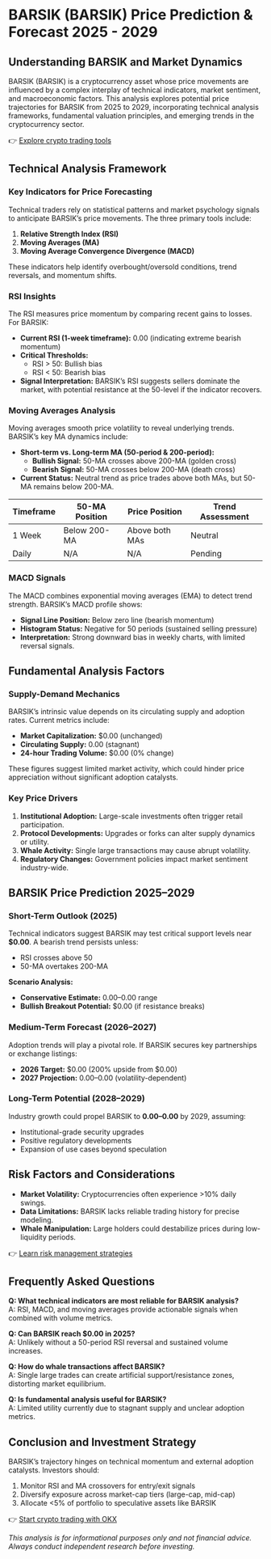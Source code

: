 # BARSIK (BARSIK) Price Prediction & Forecast 2025 - 2029  

## Understanding BARSIK and Market Dynamics  
BARSIK (BARSIK) is a cryptocurrency asset whose price movements are influenced by a complex interplay of technical indicators, market sentiment, and macroeconomic factors. This analysis explores potential price trajectories for BARSIK from 2025 to 2029, incorporating technical analysis frameworks, fundamental valuation principles, and emerging trends in the cryptocurrency sector.  

👉 [Explore crypto trading tools](https://bit.ly/okx-bonus)  

## Technical Analysis Framework  

### Key Indicators for Price Forecasting  
Technical traders rely on statistical patterns and market psychology signals to anticipate BARSIK’s price movements. The three primary tools include:  

1. **Relative Strength Index (RSI)**  
2. **Moving Averages (MA)**  
3. **Moving Average Convergence Divergence (MACD)**  

These indicators help identify overbought/oversold conditions, trend reversals, and momentum shifts.  

### RSI Insights  
The RSI measures price momentum by comparing recent gains to losses. For BARSIK:  
- **Current RSI (1-week timeframe):** 0.00 (indicating extreme bearish momentum)  
- **Critical Thresholds:**  
  - RSI > 50: Bullish bias  
  - RSI < 50: Bearish bias  
- **Signal Interpretation:** BARSIK’s RSI suggests sellers dominate the market, with potential resistance at the 50-level if the indicator recovers.  

### Moving Averages Analysis  
Moving averages smooth price volatility to reveal underlying trends. BARSIK’s key MA dynamics include:  
- **Short-term vs. Long-term MA (50-period & 200-period):**  
  - **Bullish Signal:** 50-MA crosses above 200-MA (golden cross)  
  - **Bearish Signal:** 50-MA crosses below 200-MA (death cross)  
- **Current Status:** Neutral trend as price trades above both MAs, but 50-MA remains below 200-MA.  

| Timeframe | 50-MA Position | Price Position | Trend Assessment |  
|-----------|----------------|----------------|------------------|  
| 1 Week    | Below 200-MA   | Above both MAs | Neutral          |  
| Daily     | N/A            | N/A            | Pending          |  

### MACD Signals  
The MACD combines exponential moving averages (EMA) to detect trend strength. BARSIK’s MACD profile shows:  
- **Signal Line Position:** Below zero line (bearish momentum)  
- **Histogram Status:** Negative for 50 periods (sustained selling pressure)  
- **Interpretation:** Strong downward bias in weekly charts, with limited reversal signals.  

## Fundamental Analysis Factors  

### Supply-Demand Mechanics  
BARSIK’s intrinsic value depends on its circulating supply and adoption rates. Current metrics include:  
- **Market Capitalization:** $0.00 (unchanged)  
- **Circulating Supply:** 0.00 (stagnant)  
- **24-hour Trading Volume:** $0.00 (0% change)  

These figures suggest limited market activity, which could hinder price appreciation without significant adoption catalysts.  

### Key Price Drivers  
1. **Institutional Adoption:** Large-scale investments often trigger retail participation.  
2. **Protocol Developments:** Upgrades or forks can alter supply dynamics or utility.  
3. **Whale Activity:** Single large transactions may cause abrupt volatility.  
4. **Regulatory Changes:** Government policies impact market sentiment industry-wide.  

## BARSIK Price Prediction 2025–2029  

### Short-Term Outlook (2025)  
Technical indicators suggest BARSIK may test critical support levels near **$0.00**. A bearish trend persists unless:  
- RSI crosses above 50  
- 50-MA overtakes 200-MA  

**Scenario Analysis:**  
- **Conservative Estimate:** $0.00–$0.00 range  
- **Bullish Breakout Potential:** $0.00 (if resistance breaks)  

### Medium-Term Forecast (2026–2027)  
Adoption trends will play a pivotal role. If BARSIK secures key partnerships or exchange listings:  
- **2026 Target:** $0.00 (200% upside from $0.00)  
- **2027 Projection:** $0.00–$0.00 (volatility-dependent)  

### Long-Term Potential (2028–2029)  
Industry growth could propel BARSIK to **$0.00–$0.00** by 2029, assuming:  
- Institutional-grade security upgrades  
- Positive regulatory developments  
- Expansion of use cases beyond speculation  

## Risk Factors and Considerations  
- **Market Volatility:** Cryptocurrencies often experience >10% daily swings.  
- **Data Limitations:** BARSIK lacks reliable trading history for precise modeling.  
- **Whale Manipulation:** Large holders could destabilize prices during low-liquidity periods.  

👉 [Learn risk management strategies](https://bit.ly/okx-bonus)  

## Frequently Asked Questions  

**Q: What technical indicators are most reliable for BARSIK analysis?**  
A: RSI, MACD, and moving averages provide actionable signals when combined with volume metrics.  

**Q: Can BARSIK reach $0.00 in 2025?**  
A: Unlikely without a 50-period RSI reversal and sustained volume increases.  

**Q: How do whale transactions affect BARSIK?**  
A: Single large trades can create artificial support/resistance zones, distorting market equilibrium.  

**Q: Is fundamental analysis useful for BARSIK?**  
A: Limited utility currently due to stagnant supply and unclear adoption metrics.  

## Conclusion and Investment Strategy  
BARSIK’s trajectory hinges on technical momentum and external adoption catalysts. Investors should:  
1. Monitor RSI and MA crossovers for entry/exit signals  
2. Diversify exposure across market-cap tiers (large-cap, mid-cap)  
3. Allocate <5% of portfolio to speculative assets like BARSIK  

👉 [Start crypto trading with OKX](https://bit.ly/okx-bonus)  

*This analysis is for informational purposes only and not financial advice. Always conduct independent research before investing.*